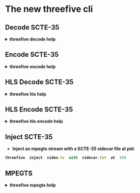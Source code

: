 # The new threefive cli 

## Decode SCTE-35
<details><summary><B>threefive decode help</B></summary>

* __Here's how to decode SCTE-35 from MPEGTS, HLS, Base64, Hex, Files, Stdin__
![image](https://github.com/user-attachments/assets/b646d89e-c318-4449-a2da-728520776f86)


</details>


## Encode SCTE-35

<details><summary><B>threefive encode help</summary</B> </summary>

*  Load JSON, XML, Base64 or Hex and encode to  JSON, XML,Base64, Hex, Int or Bytes : threefive  encode  help 
    * encode can be used to convert from one SCTE-35 format to another.
![image](https://github.com/user-attachments/assets/3e61dc4c-7072-4617-9f9a-796e871faf18)

</details>

## HLS Decode SCTE-35
<details><summary><B>threefive hls help</B></summary>

* Try it , you'll like it.  
```js
threefive   hls  https://example.com/master.m3u8
```
 
* SCTE-35 can be parsed from HLS from the segments and/or the manifests.
* Single manifests and master.m3u8 manifests can be decoded.
* All HLS SCTE-35 Tags are supported.
* The parsing is configurable, you can choose which HLS SCTE-35 tags should be parsed.
* Parsing SCTE-35 from the HLS segments can be enabled or disabled.
* All MPEGTS HLS is supported as well as audio only AAC.


* Simple answer
```js
  threefive hls  https://example.com/out/v1/547e1b8d09444666ac810f6f8c78ca82/index.m3u8
```

* The details
```smalltalk


[ Help ]

    To display this help:

        threefive hls help


[ Input ]

        threefive hls takes an m3u8 URI as input.

        M3U8 formats supported:

                * master  ( When a master.m3u8 used,
                           threefive hls parses the first rendition it finds )
                * rendition

        Segment types supported:

                * AAC
                * AC3
                * MPEGTS
                *codecs:
                        * video
                                * mpeg2, h.264, h.265
                        * audio
                                * mpeg2, aac, ac3, mp3

        Protocols supported:

                * file
                * http(s)
                * UDP
                * Multicast

        Encryption supported:

                * AES-128 (segments are automatically decrypted)

[ SCTE-35 ]

    threefive hls displays SCTE-35 Embedded Cues as well as SCTE-35 HLS Tags.

    Supported SCTE-35:

        * All Commands, Descriptors, and UPIDS
          in the 2022-b SCTE-35 specification.

    Supported HLS Tags.

        * #EXT-OATCLS-SCTE35
        * #EXT-X-CUE-OUT-CONT
        * #EXT-X-DATERANGE
        * #EXT-X-SCTE35
        * #EXT-X-CUE-IN
        * #EXT-X-CUE-OUT


[ SCTE-35 Parsing Profiles ]

        SCTE-35 parsing can be fine tuned by setting a parsing profile.

        running the command:

                threefive hls profile

        will generate a default profile and write a file named sc.profile
        in the current working directory.

        a@fu:~$ cat sc.profile

        expand_cues = False
        parse_segments = False
        parse_manifests = True
        hls_tags = #EXT-OATCLS-SCTE35,#EXT-X-CUE-OUT-CONT,
        #EXT-X-DATERANGE,#EXT-X-SCTE35,#EXT-X-CUE-IN,#EXT-X-CUE-OUT
        command_types = 0x6,0x5
        descriptor_tags = 0x2
        starts = 0x22,0x30,0x32,0x34,0x36,0x44,0x46

        ( Integers are show in hex (base 16),
          base 10 unsigned integers can also be used in sc.profile )

        expand_cues:       set to True to show cues fully expanded as JSON

        parse_segments:    set to true to enable parsing SCTE-35 from MPEGTS.

        parse_manifests:   set to true to parse the m3u8 file for SCTE-35 HLS Tags.

        hls_tags:          set which SCTE-35 HLS Tags to parse.

        command_types:     set which Splice Commands to parse.

        descriptor_tags:   set which Splice Descriptor Tags to parse.

        starts:            set which Segmentation Type IDs to use to start breaks.



                Edit the file as needed and then run threefive hls.


[ Profile Formatting Rules ]

        * Values do not need to be quoted.

        * Multiple values are separated by a commas.

        * No partial line comments. Comments must be on a separate lines.

        * Comments can be started with a # or //

        * Integers can be base 10 or base 16


[ Output Files ]

        * Created in the current working directory
        * Clobbered on start of showc ues

        * Profile rules applied to the output:
              * sc.m3u8  - live playable rewrite of the m3u8
              * sc.sidecar - list of ( pts, HLS SCTE-35 tag ) pairs

        * Profile rules not applied to the output:
              * sc.dump  -  all of the HLS SCTE-35 tags read.
              * sc.flat  - every time an m3u8 is reloaded,
                           it's contents are appended to sc.flat.

[ Cool Features ]

    * threefive hls can resume when started in the middle of an ad break.

            2023-10-13T05:59:50.24Z Resuming Ad Break
            2023-10-13T05:59:50.34Z Setting Break Timer to 17.733
            2023-10-13T05:59:50.44Z Setting Break Duration to 60.067

    * mpegts streams are listed on start ( like ffprobe )

            Program: 1
                Service:
                Provider:
                Pid:    480
                Pcr Pid:        481
                Streams:
                    Pid: 481[0x1e1]     Type: 0x1b AVC Video
                    Pid: 482[0x1e2]     Type: 0xf AAC Audio
                    Pid: 483[0x1e3]     Type: 0x86 SCTE35 Data
                    Pid: 484[0x1e4]     Type: 252 Unknown
                    Pid: 485[0x1e5]     Type: 0x15 ID3 Timed Meta Data


[ Example Usage ]

        * Show this help:

                threefive hls help

        * Generate a new sc.profile

                threefive hls profile

        * parse an m3u8

               threefive  https://example.com/out/v1/547e1b8d09444666ac810f6f8c78ca82/index.m3u8


```

</details>


## HLS Encode SCTE-35

<details><summary><B>threefive  hls  encode  help</B></summary>
  
```js
options:
  -h, --help            show this help message and exit
  -i INPUT, --input INPUT
                        Input source, is a master.m3u8(local or http(s) with
                        MPEGTS segments default: None
  -s SIDECAR_FILE, --sidecar_file SIDECAR_FILE
                        SCTE-35 Sidecar file default: None
  -o OUTPUT_DIR, --output_dir OUTPUT_DIR
                        output directory default:None
  -T HLS_TAG, --hls_tag HLS_TAG
                        x_scte35, x_cue, x_daterange, or x_splicepoint
                        default: x_cue
```
* Input is a master.m3u8 file,local or over http(s), as input.
* SCTE-35 data is from a sidecar file.
* The master. m3u8 and rendition index.m3u8 files are rewritten locally on your server with SCTE-35 Added to them.
* Segments with a CUE-OUT or CUE-IN tag in them, they are split at the SCTE-35 splicepoint.
* It's fast, light on the network, and uses very little CPU time. 
---

```js
#EXTM3U
#EXT-X-VERSION:4      <--- headers and settings are copied over.
#EXT-X-TARGETDURATION:7   
#EXTINF:6.0
https://example.com/0/seg541.ts    <-- expands existing segment URI, but doesn't parse the segments
#EXTINF:0.266667
./0/a-seg542.ts       <--- When there is a SCTE-35 Cue, it splits the segment at the splice point.
#EXT-X-CUE-OUT:13.0     
#EXT-X-DISCONTINUITY
#EXTINF:5.466666
./0/b-seg542.ts      < -- the second split segment is the where the CUE-OUT starts
#EXT-X-CUE-OUT-CONT:5.466666/13.0
#EXTINF:6.0
https://example.com/0/seg543.ts     <--- during  the ad break, the segments are not parsed, URIs are expanded.
#EXT-X-CUE-OUT-CONT:11.466666/13.0
#EXTINF:1.533334
./0/a-seg544.ts            
#EXT-X-CUE-IN            
#EXT-X-DISCONTINUITY
#EXTINF:4.199999
./0/b-seg544.ts   
#EXTINF:6.0
https://example.com/0/seg545.ts   

```

* The new master.m3u8 is written to your server
* Each rendition has an index.m3u8 and just the split segments in sub directories on your server.
* Each sub-directory looks like this

```smalltalk

 ls 0/
  a-seg542.ts    b-seg542.ts 
  a-seg544.ts   b-seg544.ts  
  index.m3u8 sidecar.txt
```
* the [sidecar file](#sidecar-files) contains two lines, a CUE-OUT and a CUE-IN, the  ad break is for 17 seconds.
```smalltalk
3274.0,/DAlAAAAAAAAAP/wFAUAAAABf+/+EZAnoP4AF1iQAAEAAAAAE5sHRg==
3291.0,/DAgAAAAAAAAAP/wDwUAAAABf0/+EaeAMAABAAAAAJlXlzg=
```
* the command

```js
a@fu:~/testme$ sideways -i /home/a/foam4/master.m3u8 -s ../sidecar.txt
```

* the output
```js
a@fu:~/testme$ ls -R
.:
0  1  master.m3u8

./0:
a-seg544.ts  a-seg547.ts  b-seg544.ts  b-seg547.ts  index.m3u8  sidecar.txt

./1:
a-seg544.ts  a-seg547.ts  b-seg544.ts  b-seg547.ts  index.m3u8  sidecar.txt
```
* 0 and 1 are renditon sub-directories.
* When a segment is split for SCTE-35 the name is prepended with a- and b-
* sideways  writes a copy of the sidecar to each rendition directory
* you can play the master.m3u8.
* the SCTE-35 Cues come out like this:
```js
# start: 3268.266667 
#EXTINF:5.733333
./0/a-seg544.ts     <-- seg544.ts is split into a-seg544.ts and b-seg544.ts.
# start: 3274.0 
#EXT-X-CUE-OUT:17.0
#EXT-X-DISCONTINUITY
#EXTINF:0.266667
./0/b-seg544.ts <-- The splice point is always at the start of b- segment.
# start: 3274.266667 
#EXT-X-CUE-OUT-CONT:0.266667/17.0
#EXTINF:6.0
/home/a/foam4/0/seg545.ts  
# start: 3280.266667 
#EXT-X-CUE-OUT-CONT:6.266667/17.0
#EXTINF:6.0
/home/a/foam4/0/seg546.ts
# start: 3286.266667 
#EXT-X-CUE-OUT-CONT:12.266667/17.0
#EXTINF:4.733333
./0/a-seg547.ts
# start: 3291.0 
#EXT-X-CUE-IN
#EXT-X-DISCONTINUITY
#EXTINF:1.266667
./0/b-seg547.ts
# start: 3292.266667 
```   
### Sidecar files
* load scte35 cues from a Sidecar file

* Sidecar Cues will be handled the same as SCTE35 cues from a video stream.
* line format for text file insert_pts, cue

* pts is the insert time for the cue, cue can be base64,hex, int, or bytes
```lua
a@debian:~/sidweways$ cat sidecar.txt

38103.868589, /DAxAAAAAAAAAP/wFAUAAABdf+/+zHRtOn4Ae6DOAAAAAAAMAQpDVUVJsZ8xMjEqLYemJQ== 
38199.918911, /DAsAAAAAAAAAP/wDwUAAABef0/+zPACTQAAAAAADAEKQ1VFSbGfMTIxIxGolm0= 
```
* you can do dynamic cue injection with a Sidecar file
```lua
touch sidecar.txt

sideways -i master.m3u8 -s sidecar.txt -o bob
```
*  Open another terminal and printf cues into sidecar.txt
```lua
printf '38103.868589, /DAxAAAAAAAAAP/wFAUAAABdf+/+zHRtOn4Ae6DOAAAAAAAMAQpDVUVJsZ8xMjEqLYemJQ==\n' > sidecar.txt
```

* A CUE-OUT can be terminated early using a sidecar file.

</details>


## Inject  SCTE-35   
* Inject an mpegts stream with a SCTE-35 sidecar file at pid:  
```js
threefive  inject  video.ts  with  sidecar.txt  at  333
```

## MPEGTS 
    
<details><summary><B>threefive mpegts help</B></summary>

* packets         Print raw SCTE-35 packets from multicast mpegts video:  
```js
threefive  mpegts   packets  udp://@235.35.3.5:3535
```
* proxy           Parse a https stream and write raw video to stdout:  
```js
threefive  mpegts   proxy  https://example.com/video.ts
```
* pts             Print PTS from mpegts video:  
```js
threefive  mpegts   pts  video.ts
```
* sidecar         Parse a stream, write pts,write SCTE-35 Cues to sidecar.txt:  
```js
threefive  mpegts   sidecar  https://example.com/video.ts
```
* sixfix          Fix SCTE-35 data mangled by ffmpeg:  ```js
threefive  mpegts   sixfix  video.ts
```
* show            Probe mpegts video:  
```js 
threefive  mpegts   show  video.ts
```
*xml             Parse an mpegts stream and output xml: 
```js
threefive  mpegts   xml  video.ts
```

</details>


